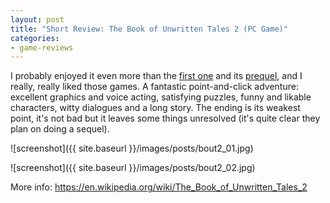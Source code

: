 ```yaml
---
layout: post
title: "Short Review: The Book of Unwritten Tales 2 (PC Game)"
categories:
- game-reviews
---
```


<p>I probably enjoyed it even more than the <a href="http://blog.binarynonsense.com/2013/04/24/micro-review-book-unwritten-tales-pc/">first one</a> and its <a href="http://blog.binarynonsense.com/2014/09/03/micro-review-book-unwritten-tales-critter-pc/">prequel</a>, and I really, really liked those games. A fantastic point-and-click adventure: excellent graphics and voice acting, satisfying puzzles, funny and likable characters, witty dialogues and a long story. The ending is its weakest point, it's not bad but it leaves some things unresolved (it's quite clear they plan on doing a sequel).</p>


![screenshot]({{ site.baseurl }}/images/posts/bout2_01.jpg)

![screenshot]({{ site.baseurl }}/images/posts/bout2_02.jpg)


<p>More info: <a href="https://en.wikipedia.org/wiki/The_Book_of_Unwritten_Tales_2">https://en.wikipedia.org/wiki/The_Book_of_Unwritten_Tales_2</a><p>

